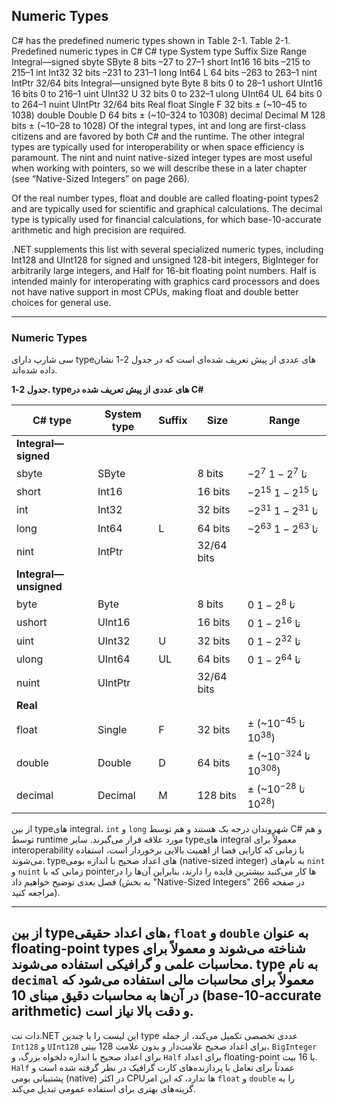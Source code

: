 ## Numeric Types
C# has the predefined numeric types shown in Table 2-1.
Table 2-1. Predefined numeric types in C#
C# type System type Suffix Size Range
Integral—signed
sbyte SByte 8 bits –27
 to 27–1
short Int16 16 bits –215 to 215–1
int Int32 32 bits –231 to 231–1
long Int64 L 64 bits –263 to 263–1
nint IntPtr 32/64 bits
Integral—unsigned
byte Byte 8 bits 0 to 28–1
ushort UInt16 16 bits 0 to 216–1
uint UInt32 U 32 bits 0 to 232–1
ulong UInt64 UL 64 bits 0 to 264–1
nuint UIntPtr 32/64 bits
Real
float Single F 32 bits ± (~10–45 to 1038)
double Double D 64 bits ± (~10–324 to 10308)
decimal Decimal M 128 bits ± (~10–28 to 1028)
Of the integral types, int and long are first-class citizens and are favored by both C#
and the runtime. The other integral types are typically used for interoperability or
when space efficiency is paramount. The nint and nuint native-sized integer types
are most useful when working with pointers, so we will describe these in a later
chapter (see “Native-Sized Integers” on page 266).

Of the real number types, float and double are called floating-point types2
and
are typically used for scientific and graphical calculations. The decimal type is
typically used for financial calculations, for which base-10-accurate arithmetic and
high precision are required.


.NET supplements this list with several specialized numeric
types, including Int128 and UInt128 for signed and unsigned
128-bit integers, BigInteger for arbitrarily large integers, and
Half for 16-bit floating point numbers. Half is intended
mainly for interoperating with graphics card processors and
does not have native support in most CPUs, making float
and double better choices for general use.

---------------------------------------------------------------------------------------


### Numeric Types

سی شارپ دارای typeهای عددی از پیش تعریف شده‌ای است که در جدول 2-1 نشان داده شده‌اند.

**جدول 2-1. typeهای عددی از پیش تعریف شده در C#**

| C# type | System type | Suffix | Size | Range |
|---------|-------------|--------|------|-------|
| **Integral—signed** |
| sbyte | SByte | | 8 bits | $-2^7$ تا $2^7-1$ |
| short | Int16 | | 16 bits | $-2^{15}$ تا $2^{15}-1$ |
| int | Int32 | | 32 bits | $-2^{31}$ تا $2^{31}-1$ |
| long | Int64 | L | 64 bits | $-2^{63}$ تا $2^{63}-1$ |
| nint | IntPtr | | 32/64 bits | |
| **Integral—unsigned** |
| byte | Byte | | 8 bits | 0 تا $2^8-1$ |
| ushort | UInt16 | | 16 bits | 0 تا $2^{16}-1$ |
| uint | UInt32 | U | 32 bits | 0 تا $2^{32}-1$ |
| ulong | UInt64 | UL | 64 bits | 0 تا $2^{64}-1$ |
| nuint | UIntPtr | | 32/64 bits | |
| **Real** |
| float | Single | F | 32 bits | $\pm$ (~$10^{-45}$ تا $10^{38}$) |
| double | Double | D | 64 bits | $\pm$ (~$10^{-324}$ تا $10^{308}$) |
| decimal | Decimal | M | 128 bits | $\pm$ (~$10^{-28}$ تا $10^{28}$) |

از بین typeهای integral، `int` و `long` شهروندان درجه یک هستند و هم توسط C# و هم توسط runtime مورد علاقه قرار می‌گیرند. سایر typeهای integral معمولاً برای interoperability یا زمانی که کارایی فضا از اهمیت بالایی برخوردار است، استفاده می‌شوند. typeهای اعداد صحیح با اندازه بومی (native-sized integer) به نام‌های `nint` و `nuint` زمانی که با pointerها کار می‌کنید بیشترین فایده را دارند، بنابراین آن‌ها را در فصل بعدی توضیح خواهیم داد (به بخش "Native-Sized Integers" در صفحه 266 مراجعه کنید).

---------------------------------------------------------------------------------------


از بین typeهای اعداد حقیقی، `float` و `double` به عنوان floating-point types شناخته می‌شوند و معمولاً برای محاسبات علمی و گرافیکی استفاده می‌شوند. type به نام `decimal` معمولاً برای محاسبات مالی استفاده می‌شود که در آن‌ها به محاسبات دقیق مبنای 10 (base-10-accurate arithmetic) و دقت بالا نیاز است.
---------------------------------------------------------------------------------------

دات نت.NET این لیست را با چندین type عددی تخصصی تکمیل می‌کند، از جمله `Int128` و `UInt128` برای اعداد صحیح علامت‌دار و بدون علامت 128 بیتی، `BigInteger` برای اعداد صحیح با اندازه دلخواه بزرگ، و `Half` برای اعداد floating-point با 16 بیت. `Half` عمدتاً برای تعامل با پردازنده‌های کارت گرافیک در نظر گرفته شده است و پشتیبانی بومی (native) در اکثر CPUها ندارد، که این امر `float` و `double` را به گزینه‌های بهتری برای استفاده عمومی تبدیل می‌کند.
